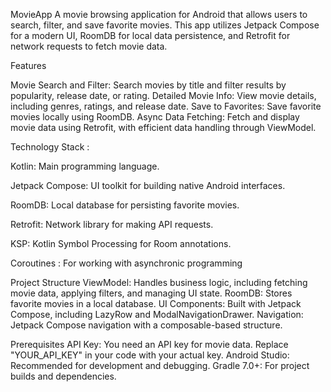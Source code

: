 
MovieApp
A movie browsing application for Android that allows users to search, filter, and save favorite movies. This app utilizes Jetpack Compose for a modern UI, RoomDB for local data persistence, and Retrofit for network requests to fetch movie data.

Features

Movie Search and Filter: Search movies by title and filter results by popularity, release date, or rating.
Detailed Movie Info: View movie details, including genres, ratings, and release date.
Save to Favorites: Save favorite movies locally using RoomDB.
Async Data Fetching: Fetch and display movie data using Retrofit, with efficient data handling through ViewModel.


Technology Stack : 

Kotlin: Main programming language.

Jetpack Compose: UI toolkit for building native Android interfaces.

RoomDB: Local database for persisting favorite movies.

Retrofit: Network library for making API requests.

KSP: Kotlin Symbol Processing for Room annotations.

Coroutines : For working with asynchronic programming


Project Structure
ViewModel: Handles business logic, including fetching movie data, applying filters, and managing UI state.
RoomDB: Stores favorite movies in a local database.
UI Components: Built with Jetpack Compose, including LazyRow and ModalNavigationDrawer.
Navigation: Jetpack Compose navigation with a composable-based structure.


Prerequisites
API Key: You need an API key for movie data. Replace "YOUR_API_KEY" in your code with your actual key.
Android Studio: Recommended for development and debugging.
Gradle 7.0+: For project builds and dependencies.
